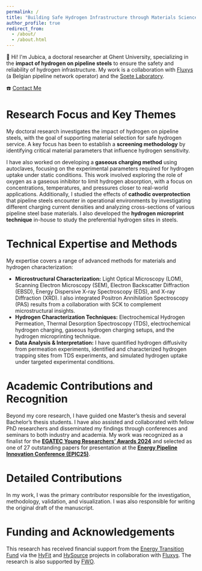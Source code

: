```yaml
---
permalink: /
title: "Building Safe Hydrogen Infrastructure through Materials Science."
author_profile: true
redirect_from: 
  - /about/
  - /about.html
---
```


👋 Hi! I'm Jubica, a doctoral researcher at Ghent University, specializing in the **impact of hydrogen on pipeline steels** to ensure the safety and reliability of hydrogen infrastructure. My work is a collaboration with [Fluxys](https://www.fluxys.com/) (a Belgian pipeline network operator) and the [Soete Laboratory](https://www.ugent.be/ea/emsme/en/research/soete).

☎️ [Contact Me](https://cal.com/jubica)

Research Focus and Key Themes
======

My doctoral research investigates the impact of hydrogen on pipeline steels, with the goal of supporting material selection for safe hydrogen service. A key focus has been to establish a **screening methodology** by identifying critical material parameters that influence hydrogen sensitivity.

I have also worked on developing a **gaseous charging method** using autoclaves, focusing on the experimental parameters required for hydrogen uptake under static conditions. This work involved exploring the role of oxygen as a gaseous inhibitor to limit hydrogen absorption, with a focus on concentrations, temperatures, and pressures closer to real-world applications. Additionally, I studied the effects of **cathodic overprotection** that pipeline steels encounter in operational environments by investigating different charging current densities and analyzing cross-sections of various pipeline steel base materials. I also developed the **hydrogen microprint technique** in-house to study the preferential hydrogen sites in steels.

Technical Expertise and Methods
======

My expertise covers a range of advanced methods for materials and hydrogen characterization:

* **Microstructural Characterization:** Light Optical Microscopy (LOM), Scanning Electron Microscopy (SEM), Electron Backscatter Diffraction (EBSD), Energy Dispersive X-ray Spectroscopy (EDS), and X-ray Diffraction (XRD). I also integrated Positron Annihilation Spectroscopy (PAS) results from a collaboration with SCK to complement microstructural insights.
* **Hydrogen Characterization Techniques:** Electrochemical Hydrogen Permeation, Thermal Desorption Spectroscopy (TDS), electrochemical hydrogen charging, gaseous hydrogen charging setups, and the hydrogen microprinting technique.
* **Data Analysis & Interpretation:** I have quantified hydrogen diffusivity from permeation experiments, identified and characterized hydrogen trapping sites from TDS experiments, and simulated hydrogen uptake under targeted experimental conditions.

Academic Contributions and Recognition
======

Beyond my core research, I have guided one Master’s thesis and several Bachelor’s thesis students. I have also assisted and collaborated with fellow PhD researchers and disseminated my findings through conferences and seminars to both industry and academia. My work was recognized as a finalist for the [**EGATEC Young Researchers’ Awards 2024**](https://www.gerg.eu/the-2024-young-researchers-awards/) and selected as one of 27 outstanding papers for presentation at the [**Energy Pipeline Innovation Conference (EPIC25)**](https://epic25.eu/en/EPIC25).

Detailed Contributions
======

In my work, I was the primary contributor responsible for the investigation, methodology, validation, and visualization. I was also responsible for writing the original draft of the manuscript.

Funding and Acknowledgements
======

This research has received financial support from the [Energy Transition Fund](https://economie.fgov.be/fr/themes/energie/transition-energetique/fonds-de-transition) via the [HyFit](https://www.fluxys.com/en/about-us/energy-transition/pioneering-research-to-accelerate-the-energy-transition) and [HySource](https://www.fluxys.com/en/about-us/energy-transition/pioneering-research-to-accelerate-the-energy-transition) projects in collaboration with [Fluxys](https://www.fluxys.com/). The research is also supported by [FWO](https://www.fwo.be/en/).

